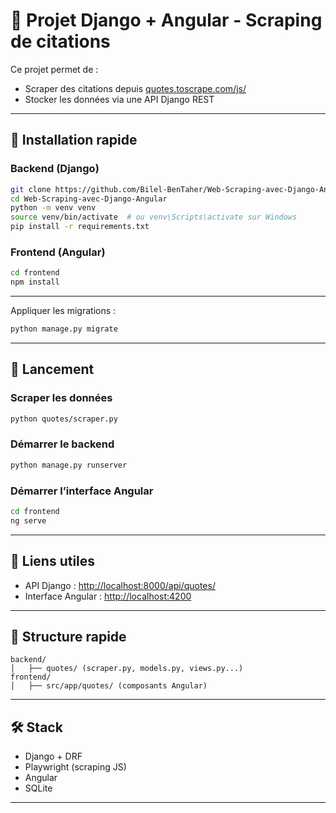 # 📘 Projet Django + Angular - Scraping de citations

Ce projet permet de :
- Scraper des citations depuis [quotes.toscrape.com/js/](https://quotes.toscrape.com/js/)
- Stocker les données via une API Django REST

---

## 🔧 Installation rapide

### Backend (Django)

```bash
git clone https://github.com/Bilel-BenTaher/Web-Scraping-avec-Django-Angular.git
cd Web-Scraping-avec-Django-Angular
python -m venv venv
source venv/bin/activate  # ou venv\Scripts\activate sur Windows
pip install -r requirements.txt
```

### Frontend (Angular)

```bash
cd frontend
npm install
```

---

Appliquer les migrations :

```bash
python manage.py migrate
```

---

## 🚀 Lancement

### Scraper les données

```bash
python quotes/scraper.py
```

### Démarrer le backend

```bash
python manage.py runserver
```

### Démarrer l’interface Angular

```bash
cd frontend
ng serve
```

---

## 🔗 Liens utiles

- API Django : [http://localhost:8000/api/quotes/](http://localhost:8000/api/quotes/)
- Interface Angular : [http://localhost:4200](http://localhost:4200)

---

## 🧱 Structure rapide

```
backend/
│   ├── quotes/ (scraper.py, models.py, views.py...)
frontend/
│   ├── src/app/quotes/ (composants Angular)
```

---

## 🛠 Stack

- Django + DRF
- Playwright (scraping JS)
- Angular 
- SQLite 
---

